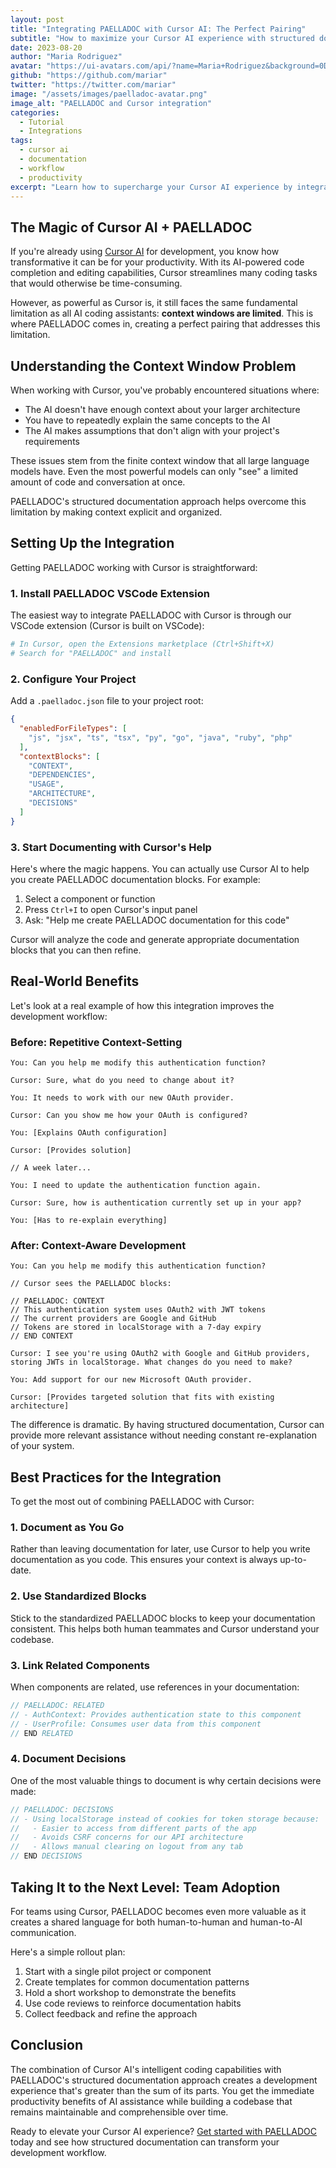 ```yaml
---
layout: post
title: "Integrating PAELLADOC with Cursor AI: The Perfect Pairing"
subtitle: "How to maximize your Cursor AI experience with structured documentation"
date: 2023-08-20
author: "Maria Rodriguez"
avatar: "https://ui-avatars.com/api/?name=Maria+Rodriguez&background=0D8ABC&color=fff"
github: "https://github.com/mariar"
twitter: "https://twitter.com/mariar"
image: "/assets/images/paelladoc-avatar.png"
image_alt: "PAELLADOC and Cursor integration"
categories: 
  - Tutorial
  - Integrations
tags:
  - cursor ai
  - documentation
  - workflow
  - productivity
excerpt: "Learn how to supercharge your Cursor AI experience by integrating PAELLADOC's structured documentation framework for better context management."
---
```


## The Magic of Cursor AI + PAELLADOC

If you're already using [Cursor AI](https://cursor.sh/) for development, you know how transformative it can be for your productivity. With its AI-powered code completion and editing capabilities, Cursor streamlines many coding tasks that would otherwise be time-consuming.

However, as powerful as Cursor is, it still faces the same fundamental limitation as all AI coding assistants: **context windows are limited**. This is where PAELLADOC comes in, creating a perfect pairing that addresses this limitation.

## Understanding the Context Window Problem

When working with Cursor, you've probably encountered situations where:

- The AI doesn't have enough context about your larger architecture
- You have to repeatedly explain the same concepts to the AI
- The AI makes assumptions that don't align with your project's requirements

These issues stem from the finite context window that all large language models have. Even the most powerful models can only "see" a limited amount of code and conversation at once.

PAELLADOC's structured documentation approach helps overcome this limitation by making context explicit and organized.

## Setting Up the Integration

Getting PAELLADOC working with Cursor is straightforward:

### 1. Install PAELLADOC VSCode Extension

The easiest way to integrate PAELLADOC with Cursor is through our VSCode extension (Cursor is built on VSCode):

```bash
# In Cursor, open the Extensions marketplace (Ctrl+Shift+X)
# Search for "PAELLADOC" and install
```

### 2. Configure Your Project

Add a `.paelladoc.json` file to your project root:

```json
{
  "enabledForFileTypes": [
    "js", "jsx", "ts", "tsx", "py", "go", "java", "ruby", "php"
  ],
  "contextBlocks": [
    "CONTEXT",
    "DEPENDENCIES",
    "USAGE",
    "ARCHITECTURE",
    "DECISIONS"
  ]
}
```

### 3. Start Documenting with Cursor's Help

Here's where the magic happens. You can actually use Cursor AI to help you create PAELLADOC documentation blocks. For example:

1. Select a component or function
2. Press `Ctrl+I` to open Cursor's input panel
3. Ask: "Help me create PAELLADOC documentation for this code"

Cursor will analyze the code and generate appropriate documentation blocks that you can then refine.

## Real-World Benefits

Let's look at a real example of how this integration improves the development workflow:

### Before: Repetitive Context-Setting

```
You: Can you help me modify this authentication function?

Cursor: Sure, what do you need to change about it?

You: It needs to work with our new OAuth provider.

Cursor: Can you show me how your OAuth is configured?

You: [Explains OAuth configuration]

Cursor: [Provides solution]

// A week later...

You: I need to update the authentication function again.

Cursor: Sure, how is authentication currently set up in your app?

You: [Has to re-explain everything]
```

### After: Context-Aware Development

```
You: Can you help me modify this authentication function?

// Cursor sees the PAELLADOC blocks:

// PAELLADOC: CONTEXT
// This authentication system uses OAuth2 with JWT tokens
// The current providers are Google and GitHub
// Tokens are stored in localStorage with a 7-day expiry
// END CONTEXT

Cursor: I see you're using OAuth2 with Google and GitHub providers, 
storing JWTs in localStorage. What changes do you need to make?

You: Add support for our new Microsoft OAuth provider.

Cursor: [Provides targeted solution that fits with existing architecture]
```

The difference is dramatic. By having structured documentation, Cursor can provide more relevant assistance without needing constant re-explanation of your system.

## Best Practices for the Integration

To get the most out of combining PAELLADOC with Cursor:

### 1. Document as You Go

Rather than leaving documentation for later, use Cursor to help you write documentation as you code. This ensures your context is always up-to-date.

### 2. Use Standardized Blocks

Stick to the standardized PAELLADOC blocks to keep your documentation consistent. This helps both human teammates and Cursor understand your codebase.

### 3. Link Related Components

When components are related, use references in your documentation:

```javascript
// PAELLADOC: RELATED
// - AuthContext: Provides authentication state to this component
// - UserProfile: Consumes user data from this component
// END RELATED
```

### 4. Document Decisions

One of the most valuable things to document is why certain decisions were made:

```javascript
// PAELLADOC: DECISIONS
// - Using localStorage instead of cookies for token storage because:
//   - Easier to access from different parts of the app
//   - Avoids CSRF concerns for our API architecture
//   - Allows manual clearing on logout from any tab
// END DECISIONS
```

## Taking It to the Next Level: Team Adoption

For teams using Cursor, PAELLADOC becomes even more valuable as it creates a shared language for both human-to-human and human-to-AI communication.

Here's a simple rollout plan:

1. Start with a single pilot project or component
2. Create templates for common documentation patterns
3. Hold a short workshop to demonstrate the benefits
4. Use code reviews to reinforce documentation habits
5. Collect feedback and refine the approach

## Conclusion

The combination of Cursor AI's intelligent coding capabilities with PAELLADOC's structured documentation approach creates a development experience that's greater than the sum of its parts. You get the immediate productivity benefits of AI assistance while building a codebase that remains maintainable and comprehensible over time.

Ready to elevate your Cursor AI experience? [Get started with PAELLADOC](https://github.com/jlcases/paelladoc) today and see how structured documentation can transform your development workflow. 